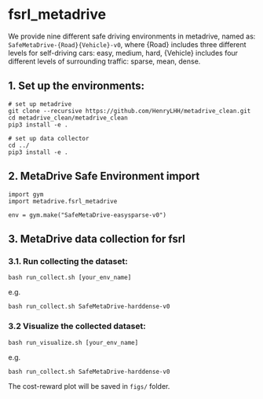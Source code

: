 # fsrl_metadrive


We provide nine different safe driving environments in metadrive, named as: `SafeMetaDrive-{Road}{Vehicle}-v0`,
where {Road} includes three different levels for self-driving cars: easy, medium, hard, {Vehicle} includes four different levels of surrounding traffic: sparse, mean, dense. 

## 1. Set up the environments: 
```
# set up metadrive
git clone --recursive https://github.com/HenryLHH/metadrive_clean.git
cd metadrive_clean/metadrive_clean
pip3 install -e .

# set up data collector
cd ../
pip3 install -e .
```

## 2. MetaDrive Safe Environment import

```
import gym
import metadrive.fsrl_metadrive

env = gym.make("SafeMetaDrive-easysparse-v0")
```


## 3. MetaDrive data collection for fsrl



### 3.1. Run collecting the dataset:
```
bash run_collect.sh [your_env_name]
```

e.g. 
```
bash run_collect.sh SafeMetaDrive-harddense-v0
```

### 3.2 Visualize the collected dataset:
```
bash run_visualize.sh [your_env_name]
```

e.g. 
```
bash run_collect.sh SafeMetaDrive-harddense-v0
```

The cost-reward plot will be saved in `figs/` folder. 